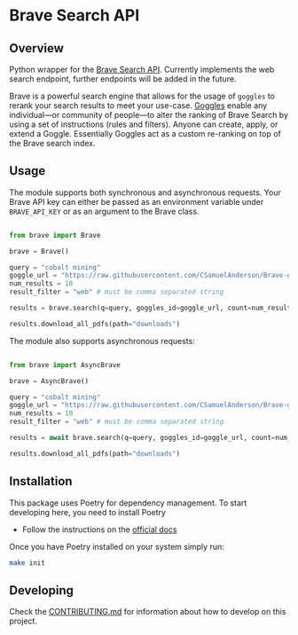 # Brave Search API

## Overview
Python wrapper for the [Brave Search API](https://search.brave.com/api). Currently implements the web search endpoint, further endpoints will be added in the future.

Brave is a powerful search engine that allows for the usage of `goggles` to rerank your search results to meet your use-case. [Goggles](https://search.brave.com/help/goggles) enable any individual—or community of people—to alter the ranking of Brave Search by using a set of instructions (rules and filters). Anyone can create, apply, or extend a Goggle. Essentially Goggles act as a custom re-ranking on top of the Brave search index.

## Usage

The module supports both synchronous and asynchronous requests. Your Brave API key can either be passed as an environment variable under `BRAVE_API_KEY` or as an argument to the Brave class.

```python

from brave import Brave

brave = Brave()

query = "cobalt mining"
goggle_url = "https://raw.githubusercontent.com/CSamuelAnderson/Brave-goggles/main/academic-and-archival.goggle"
num_results = 10
result_filter = "web" # must be comma separated string

results = brave.search(q=query, goggles_id=goggle_url, count=num_results, result_filter=result_filter)

results.download_all_pdfs(path="downloads")

```

The module also supports asynchronous requests:

```python

from brave import AsyncBrave

brave = AsyncBrave()

query = "cobalt mining"
goggle_url = "https://raw.githubusercontent.com/CSamuelAnderson/Brave-goggles/main/academic-and-archival.goggle"
num_results = 10
result_filter = "web" # must be comma separated string

results = await brave.search(q=query, goggles_id=goggle_url, count=num_results, result_filter=result_filter)

results.download_all_pdfs(path="downloads")

```

## Installation

This package uses Poetry for dependency management. To start developing here, you need to install Poetry

* Follow the instructions on the [official docs](https://python-poetry.org/docs/master/#installing-with-the-official-installer)

Once you have Poetry installed on your system simply run:

```bash
make init
```

## Developing

Check the [CONTRIBUTING.md](/CONTRIBUTING.md) for information about how to develop on this project.
